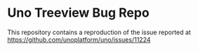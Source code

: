 # Uno Treeview Bug Repo

This repository contains a reproduction of the issue reported at https://github.com/unoplatform/uno/issues/11224
